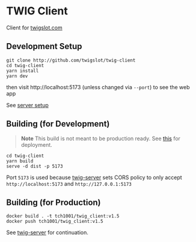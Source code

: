 # TWIG Client

Client for [twigslot.com](https://twigslot.com)

## Development Setup
```shell
git clone http://github.com/twigslot/twig-client
cd twig-client
yarn install
yarn dev
```
then visit http://localhost:5173 (unless changed via `--port`) to see the web app

See [server setup](http://github.com/twigslot/twig-server)

## Building (for Development)
> **Note** This build is not meant to be production ready. See [this](#building-for-production) for deployment.

```shell
cd twig-client
yarn build
serve -d dist -p 5173
```
Port `5173` is used because [twig-server](https://github.com/twigslot/twig-server) sets CORS policy to only accept `http://localhost:5173` and `http://127.0.0.1:5173`

## Building (for Production)
```shell
docker build . -t tch1001/twig_client:v1.5
docker push tch1001/twig_client:v1.5
```
See [twig-server](https://github.com/twigslot/twig-server) for continuation.
